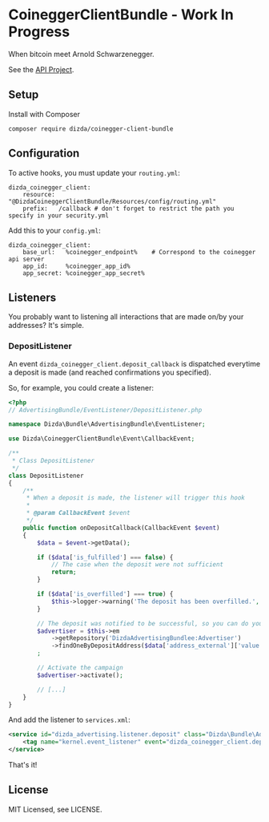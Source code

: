 CoineggerClientBundle - Work In Progress
========================

When bitcoin meet Arnold Schwarzenegger.

See the [API Project](https://github.com/dizda/coinegger).

## Setup

Install with Composer

    composer require dizda/coinegger-client-bundle

## Configuration

To active hooks, you must update your `routing.yml`:

    dizda_coinegger_client:
        resource: "@DizdaCoineggerClientBundle/Resources/config/routing.yml"
        prefix:   /callback # don't forget to restrict the path you specify in your security.yml


Add this to your `config.yml`:

    dizda_coinegger_client:
        base_url:   %coinegger_endpoint%    # Correspond to the coinegger api server
        app_id:     %coinegger_app_id%
        app_secret: %coinegger_app_secret%

## Listeners

You probably want to listening all interactions that are made on/by your addresses? It's simple.

### DepositListener

An event `dizda_coinegger_client.deposit_callback` is dispatched everytime a deposit is made (and reached confirmations you specified).

So, for example, you could create a listener:

```php
<?php
// AdvertisingBundle/EventListener/DepositListener.php

namespace Dizda\Bundle\AdvertisingBundle\EventListener;

use Dizda\CoineggerClientBundle\Event\CallbackEvent;

/**
 * Class DepositListener
 */
class DepositListener
{
    /**
     * When a deposit is made, the listener will trigger this hook
     *
     * @param CallbackEvent $event
     */
    public function onDepositCallback(CallbackEvent $event)
    {
        $data = $event->getData();

        if ($data['is_fulfilled'] === false) {
            // The case when the deposit were not sufficient
            return;
        }

        if ($data['is_overfilled'] === true) {
            $this->logger->warning('The deposit has been overfilled.', [ $data['id'] ]);
        }

        // The deposit was notified to be successful, so you can do your stuff there
        $advertiser = $this->em
            ->getRepository('DizdaAdvertisingBundlee:Advertiser')
            ->findOneByDepositAddress($data['address_external']['value'])
        ;

        // Activate the campaign
        $advertiser->activate();

        // [...]
    }
}
```

And add the listener to `services.xml`:

```xml
<service id="dizda_advertising.listener.deposit" class="Dizda\Bundle\AdvertisingBundle\EventListener\DepositListener">
    <tag name="kernel.event_listener" event="dizda_coinegger_client.deposit_callback" method="onDepositCallback" />
</service>
```

That's it!

## License

MIT Licensed, see LICENSE.

